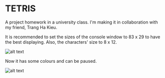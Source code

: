 # TETRIS
A project homework in a university class. I'm making it in collaboration with my friend, Trang Ha Kieu.

It is recommended to set the sizes of the console window to 83 x 29 to have the best displaying. Also, the characters' size to 8 x 12.

![alt text](https://user-images.githubusercontent.com/20926690/49714455-7643c880-fc7f-11e8-8c6d-cca864867a58.PNG)

Now it has some colours and can be paused.

![alt text](https://user-images.githubusercontent.com/20926690/49856056-898e9980-fe21-11e8-8baa-91213d1cee3f.PNG)
